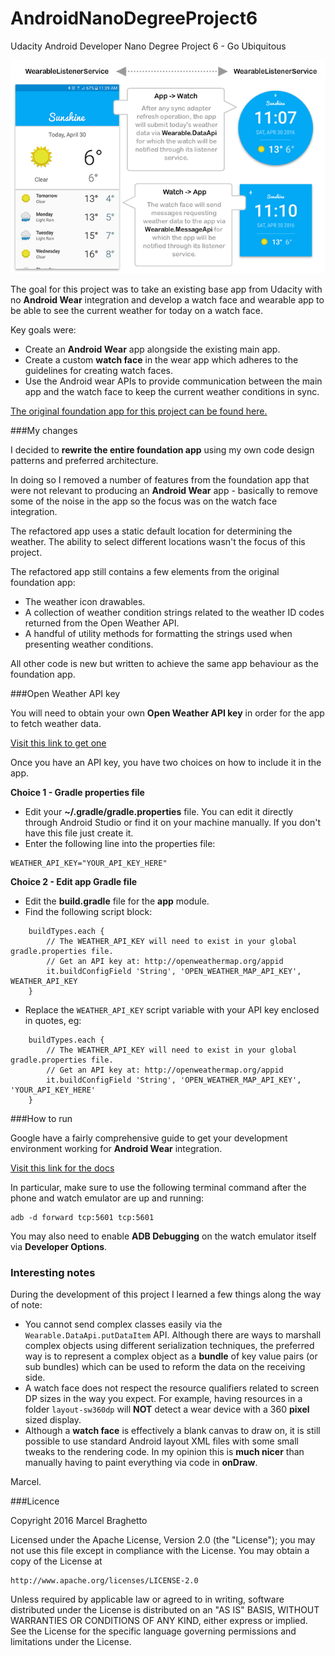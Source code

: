 # AndroidNanoDegreeProject6
Udacity Android Developer Nano Degree Project 6 - Go Ubiquitous

<img src="Support/ReadMeAssets/overview.png" />

The goal for this project was to take an existing base app from Udacity with no **Android Wear** integration and develop a watch face and wearable app to be able to see the current weather for today on a watch face.

Key goals were:

- Create an **Android Wear** app alongside the existing main app.
- Create a custom **watch face** in the wear app which adheres to the guidelines for creating watch faces.
- Use the Android wear APIs to provide communication between the main app and the watch face to keep the current weather conditions in sync.

[The original foundation app for this project can be found here.](https://github.com/udacity/Advanced_Android_Development/tree/7.05_Pretty_Wallpaper_Time)

###My changes

I decided to **rewrite the entire foundation app** using my own code design patterns and preferred architecture.

In doing so I removed a number of features from the foundation app that were not relevant to producing an **Android Wear** app - basically to remove some of the noise in the app so the focus was on the watch face integration.

The refactored app uses a static default location for determining the weather. The ability to select different locations wasn't the focus of this project.

The refactored app still contains a few elements from the original foundation app:

- The weather icon drawables.
- A collection of weather condition strings related to the weather ID codes returned from the Open Weather API.
- A handful of utility methods for formatting the strings used when presenting weather conditions.

All other code is new but written to achieve the same app behaviour as the foundation app.

###Open Weather API key

You will need to obtain your own **Open Weather API key** in order for the app to fetch weather data.

[Visit this link to get one](http://openweathermap.org/appid)

Once you have an API key, you have two choices on how to include it in the app.

**Choice 1 - Gradle properties file**

- Edit your **~/.gradle/gradle.properties** file. You can edit it directly through Android Studio or find it on your machine manually. If you don't have this file just create it.
- Enter the following line into the properties file:

```
WEATHER_API_KEY="YOUR_API_KEY_HERE"
```

**Choice 2 - Edit app Gradle file**

- Edit the **build.gradle** file for the **app** module.
- Find the following script block:

```
    buildTypes.each {
        // The WEATHER_API_KEY will need to exist in your global gradle.properties file.
        // Get an API key at: http://openweathermap.org/appid
        it.buildConfigField 'String', 'OPEN_WEATHER_MAP_API_KEY', WEATHER_API_KEY
    }
```
- Replace the ```WEATHER_API_KEY``` script variable with your API key enclosed in quotes, eg:

```
    buildTypes.each {
        // The WEATHER_API_KEY will need to exist in your global gradle.properties file.
        // Get an API key at: http://openweathermap.org/appid
        it.buildConfigField 'String', 'OPEN_WEATHER_MAP_API_KEY', 'YOUR_API_KEY_HERE'
    }
```

###How to run

Google have a fairly comprehensive guide to get your development environment working for **Android Wear** integration.

[Visit this link for the docs](http://developer.android.com/training/wearables/apps/creating.html)

In particular, make sure to use the following terminal command after the phone and watch emulator are up and running:

```
adb -d forward tcp:5601 tcp:5601
```

You may also need to enable **ADB Debugging** on the watch emulator itself via **Developer Options**.

### Interesting notes

During the development of this project I learned a few things along the way of note:

- You cannot send complex classes easily via the ```Wearable.DataApi.putDataItem``` API. Although there are ways to marshall complex objects using different serialization techniques, the preferred way is to represent a complex object as a **bundle** of key value pairs (or sub bundles) which can be used to reform the data on the receiving side.
- A watch face does not respect the resource qualifiers related to screen DP sizes in the way you expect. For example, having resources in a folder ```layout-sw360dp``` will **NOT** detect a wear device with a 360 **pixel** sized display.
- Although a **watch face** is effectively a blank canvas to draw on, it is still possible to use standard Android layout XML files with some small tweaks to the rendering code. In my opinion this is **much nicer** than manually having to paint everything via code in **onDraw**.

Marcel.

###Licence

Copyright 2016 Marcel Braghetto

Licensed under the Apache License, Version 2.0 (the "License");
you may not use this file except in compliance with the License.
You may obtain a copy of the License at

    http://www.apache.org/licenses/LICENSE-2.0

Unless required by applicable law or agreed to in writing, software
distributed under the License is distributed on an "AS IS" BASIS,
WITHOUT WARRANTIES OR CONDITIONS OF ANY KIND, either express or implied.
See the License for the specific language governing permissions and
limitations under the License.

